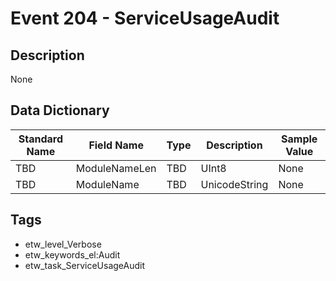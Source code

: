 # Event 204 - ServiceUsageAudit

## Description
None

## Data Dictionary
|Standard Name|Field Name|Type|Description|Sample Value|
|---|---|---|---|---|
|TBD|ModuleNameLen|TBD|UInt8|None|None|
|TBD|ModuleName|TBD|UnicodeString|None|None|

## Tags
* etw_level_Verbose
* etw_keywords_el:Audit
* etw_task_ServiceUsageAudit